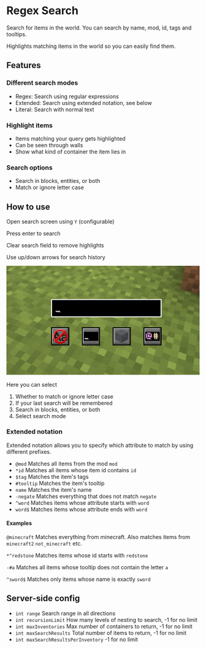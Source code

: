 # Regex Search
Search for items in the world. You can search by name, mod, id, tags and tooltips.

Highlights matching items in the world so you can easily find them.

## Features
### Different search modes
- Regex: Search using regular expressions
- Extended: Search using extended notation, see below
- Literal: Search with normal text
### Highlight items
- Items matching your query gets highlighted
- Can be seen through walls
- Show what kind of container the item lies in
### Search options
- Search in blocks, entities, or both
- Match or ignore letter case
## How to use
Open search screen using `Y` (configurable)

Press enter to search

Clear search field to remove highlights

Use up/down arrows for search history

![Search screen](images/screen.png)

Here you can select
1. Whether to match or ignore letter case
2. If your last search will be remembered
3. Search in blocks, entities, or both
4. Select search mode

### Extended notation
Extended notation allows you to specify which attribute to match by using different prefixes.
- `@mod` Matches all items from the mod `mod`
- `*id` Matches all items whose item id contains `id`
- `$tag` Matches the item's tags
- `#tooltip` Matches the item's tooltip
- `name` Matches the item's name
- `-negate` Matches everything that does not match `negate` 
- `^word` Matches items whose attribute starts with `word`
- `word$` Matches items whose attribute ends with `word`

#### Examples
`@minecraft`
Matches everything from minecraft. Also matches items from `minecraft2` `not_minecraft` etc.

`*^redstone`
Matches items whose id starts with `redstone`

`-#a`
Matches all items whose tooltip does not contain the letter `a`

`^sword$`
Matches only items whose name is exactly `sword`

## Server-side config
- `int range` Search range in all directions
- `int recursionLimit` How many levels of nesting to search, -1 for no limit
- `int maxInventories` Max number of containers to return, -1 for no limit
- `int maxSearchResults` Total number of items to return, -1 for no limit
- `int maxSearchResultsPerInventory` -1 for no limit